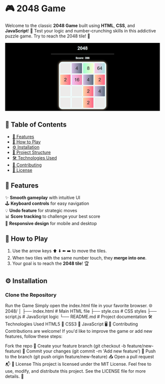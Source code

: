 # 🎮 2048 Game

Welcome to the classic **2048 Game** built using **HTML**, **CSS**, and **JavaScript**! 🚀 Test your logic and number-crunching skills in this addictive puzzle game. Try to reach the 2048 tile! 🎯

<img src="https://github.com/DikshitaDas/2048/blob/main/game%20board/Screenshot%202024-10-19%20120018.png" width="800" >

## 📝 Table of Contents
- [🌟 Features](#-features)
- [🚀 How to Play](#-how-to-play)
- [⚙️ Installation](#-installation)
- [📁 Project Structure](#-project-structure)
- [🛠 Technologies Used](#-technologies-used)
- [🤝 Contributing](#-contributing)
- [📄 License](#-license)

## 🌟 Features
✨ **Smooth gameplay** with intuitive UI  
🕹 **Keyboard controls** for easy navigation  
💡 **Undo feature** for strategic moves  
📊 **Score tracking** to challenge your best score  
📱 **Responsive design** for mobile and desktop  

## 🚀 How to Play
1. Use the arrow keys ⬆️ ⬇️ ⬅️ ➡️ to move the tiles.
2. When two tiles with the same number touch, they **merge into one**.
3. Your goal is to reach the **2048 tile**! 🏆

## ⚙️ Installation

### Clone the Repository

Run the Game
Simply open the index.html file in your favorite browser. 🌐
2048/
│
├── index.html     # Main HTML file
├── style.css      # CSS styles
├── script.js      # JavaScript logic
└── README.md      # Project documentation
🛠 Technologies Used
HTML5 📄
CSS3 🎨
JavaScript 🖥️
🤝 Contributing
Contributions are welcome! If you'd like to improve the game or add new features, follow these steps:

Fork the repo 🍴
Create your feature branch (git checkout -b feature/new-feature) 🚧
Commit your changes (git commit -m 'Add new feature') 📝
Push to the branch (git push origin feature/new-feature) 📤
Open a pull request 📬
📄 License
This project is licensed under the MIT License. Feel free to use, modify, and distribute this project.
See the LICENSE file for more details. 📝
